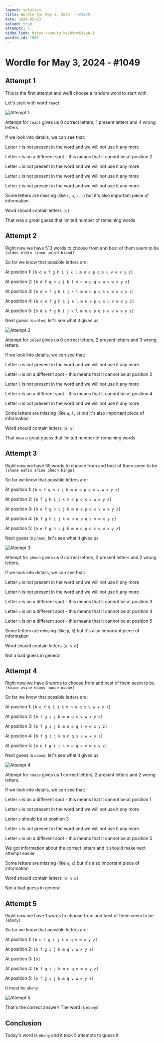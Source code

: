 ```yaml
---
layout: solution
title: Wordle for May 3, 2024 - \#1049
date: 2024-05-03
solved: true
attempts: 5
video_link: https://youtu.be/b9wr6JayA-I
wordle_id: 1049
---
```


# Wordle for May 3, 2024 - \#1049

## Attempt 1

This is the first attempt and we'll choose a random word to start with.

Let's start with word `react`

![Attempt 1](2024-05-03/attempt-1.png)

Attempt for `react` gives us 0 correct letters, 1 present letters and 4 wrong letters.

If we look into details, we can see that:

Letter `r` is not present in the word and we will not use it any more

Letter `e` is on a different spot - this means that it cannot be at position 2

Letter `a` is not present in the word and we will not use it any more

Letter `c` is not present in the word and we will not use it any more

Letter `t` is not present in the word and we will not use it any more

Some letters are missing (like `r`, `a`, `c`, `t`) but it's also important piece of information

Word should contain letters `[e]`

That was a great guess that limited number of remaining words



## Attempt 2

Right now we have 513 words to choose from and best of them seem to be `[olden eldin lined unled blend]`

So far we know that possible letters are:

At position 1: `[b d e f g h i j k l m n o p q s u v w x y z]`

At position 2: `[b d f g h i j k l m n o p q s u v w x y z]`

At position 3: `[b d e f g h i j k l m n o p q s u v w x y z]`

At position 4: `[b d e f g h i j k l m n o p q s u v w x y z]`

At position 5: `[b d e f g h i j k l m n o p q s u v w x y z]`

Next guess is `unled`, let's see what it gives us

![Attempt 2](2024-05-03/attempt-2.png)

Attempt for `unled` gives us 0 correct letters, 2 present letters and 3 wrong letters.

If we look into details, we can see that:

Letter `u` is not present in the word and we will not use it any more

Letter `n` is on a different spot - this means that it cannot be at position 2

Letter `l` is not present in the word and we will not use it any more

Letter `e` is on a different spot - this means that it cannot be at position 4

Letter `d` is not present in the word and we will not use it any more

Some letters are missing (like `u`, `l`, `d`) but it's also important piece of information

Word should contain letters `[e n]`

That was a great guess that limited number of remaining words



## Attempt 3

Right now we have 35 words to choose from and best of them seem to be `[shone eshin shine pheon hinge]`

So far we know that possible letters are:

At position 1: `[b e f g h i j k m n o p q s v w x y z]`

At position 2: `[b f g h i j k m o p q s v w x y z]`

At position 3: `[b e f g h i j k m n o p q s v w x y z]`

At position 4: `[b f g h i j k m n o p q s v w x y z]`

At position 5: `[b e f g h i j k m n o p q s v w x y z]`

Next guess is `pheon`, let's see what it gives us

![Attempt 3](2024-05-03/attempt-3.png)

Attempt for `pheon` gives us 0 correct letters, 3 present letters and 2 wrong letters.

If we look into details, we can see that:

Letter `p` is not present in the word and we will not use it any more

Letter `h` is not present in the word and we will not use it any more

Letter `e` is on a different spot - this means that it cannot be at position 3

Letter `o` is on a different spot - this means that it cannot be at position 4

Letter `n` is on a different spot - this means that it cannot be at position 5

Some letters are missing (like `p`, `h`) but it's also important piece of information

Word should contain letters `[e n o]`

Not a bad guess in general



## Attempt 4

Right now we have 8 words to choose from and best of them seem to be `[koine ovine ebony noose osone]`

So far we know that possible letters are:

At position 1: `[b e f g i j k m n o q s v w x y z]`

At position 2: `[b f g i j k m o q s v w x y z]`

At position 3: `[b f g i j k m n o q s v w x y z]`

At position 4: `[b f g i j k m n q s v w x y z]`

At position 5: `[b e f g i j k m o q s v w x y z]`

Next guess is `noose`, let's see what it gives us

![Attempt 4](2024-05-03/attempt-4.png)

Attempt for `noose` gives us 1 correct letters, 2 present letters and 2 wrong letters.

If we look into details, we can see that:

Letter `n` is on a different spot - this means that it cannot be at position 1

Letter `o` is not present in the word and we will not use it any more

Letter `o` should be at position 3

Letter `s` is not present in the word and we will not use it any more

Letter `e` is on a different spot - this means that it cannot be at position 5

We got information about the correct letters and it should make next attempt easier

Some letters are missing (like `o`, `s`) but it's also important piece of information

Word should contain letters `[e n o]`

Not a bad guess in general



## Attempt 5

Right now we have 1 words to choose from and best of them seem to be `[ebony]`

So far we know that possible letters are:

At position 1: `[b e f g i j k m q v w x y z]`

At position 2: `[b f g i j k m q v w x y z]`

At position 3: `[o]`

At position 4: `[b f g i j k m n q v w x y z]`

At position 5: `[b f g i j k m q v w x y z]`

It must be `ebony`

![Attempt 5](2024-05-03/attempt-5.png)

That's the correct answer! The word is `ebony`!

## Conclusion

Today's word is `ebony` and it took 5 attempts to guess it


